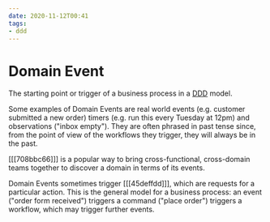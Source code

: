 ```yaml
---
date: 2020-11-12T00:41
tags:
- ddd
---
```


# Domain Event

The starting point or trigger of a business process in a [DDD](604a437f.md)
model.

Some examples of Domain Events are real world events (e.g. customer submitted a
new order) timers (e.g. run this every Tuesday at 12pm) and observations
("inbox empty"). They are often phrased in past tense since, from the point of
view of the workflows they trigger, they will always be in the past.

[[[708bbc66]]] is a popular way to bring cross-functional, cross-domain teams
together to discover a domain in terms of its events.

Domain Events sometimes trigger [[[45deffdd]]], which are requests for a
particular action. This is the general model for a business process: an event
("order form received") triggers a command ("place order") triggers a workflow,
which may trigger further events.
